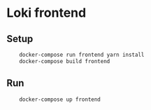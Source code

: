 # Loki frontend

## Setup

```sh
    docker-compose run frontend yarn install
    docker-compose build frontend
```

## Run

```sh
    docker-compose up frontend
```
